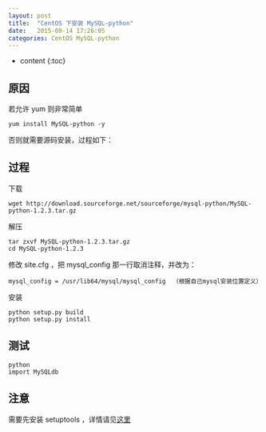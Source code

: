 ```yaml
---
layout: post
title:  "CentOS 下安装 MySQL-python"
date:   2015-09-14 17:26:05
categories: CentOS MySQL-python
---
```


* content
{:toc}

## 原因

若允许 yum 则非常简单

	yum install MySQL-python -y

否则就需要源码安装，过程如下：

## 过程

下载

	wget http://download.sourceforge.net/sourceforge/mysql-python/MySQL-python-1.2.3.tar.gz

解压

	tar zxvf MySQL-python-1.2.3.tar.gz
	cd MySQL-python-1.2.3

修改 site.cfg ，把 mysql_config 那一行取消注释，并改为： 

	mysql_config = /usr/lib64/mysql/mysql_config  （根据自己mysql安装位置定义）

安装

	python setup.py build
	python setup.py install

## 测试

	python
	import MySQLdb

## 注意

需要先安装 setuptools ，详情请见[这里](http://linyongchao.github.io/2015/09/14/centos-setuptools/)
